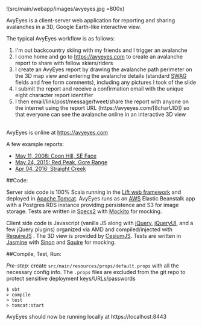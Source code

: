 !(src/main/webapp/images/avyeyes.jpg =800x)

AvyEyes is a client-server web application for reporting and sharing avalanches in a 3D, Google Earth-like interactive view. 

The typical AvyEyes workflow is as follows:

1. I'm out backcountry skiing with my friends and I trigger an avalanche
2. I come home and go to https://avyeyes.com to create an avalanche report to share with fellow skiers/riders
3. I create an AvyEyes report by drawing the avalanche path perimeter on the 3D map view and entering the avalanche details (standard [SWAG](http://www.americanavalancheassociation.org/swag/) fields and free form comments), including any pictures I took of the slide
4. I submit the report and receive a confirmation email with the unique eight character report identifier
5. I then email/link/post/message/tweet/share the report with anyone on the internet using the report URL (https<nolink>://avyeyes.com/[8charUID]) so that everyone can see the avalanche online in an interactive 3D view

<br/>AvyEyes is online at https://avyeyes.com

A few example reports:

- [May 11, 2008: Coon Hill, SE Face](https://avyeyes.com/vsik4e4n)
- [May 24, 2015: Red Peak, Gore Range](https://avyeyes.com/ktqfgc3h)
- [Apr 04, 2016: Straight Creek](https://avyeyes.com/u60ektle)

##Code:

Server side code is 100% Scala running in the [Lift web framework](https://liftweb.net/) and deployed in [Apache Tomcat](http://tomcat.apache.org/). AvyEyes runs as an [AWS](https://aws.amazon.com/) Elastic Beanstalk app with a Postgres RDS instance providing persistence and S3 for image storage. Tests are written in [Specs2](http://etorreborre.github.io/specs2/) with [Mockito](http://site.mockito.org/) for mocking.

Client side code is Javascript (vanilla JS along with [jQuery](https://jquery.com/), [jQueryUI](https://jqueryui.com/), and a few jQuery plugins) organized via AMD and compiled/injected with [RequireJS](http://requirejs.org/) . The 3D view is provided by [CesiumJS](http://cesiumjs.org/). Tests are written in [Jasmine](https://jasmine.github.io/) with [Sinon](http://sinonjs.org/) and [Squire](https://github.com/iammerrick/Squire.js/) for mocking.

##Compile, Test, Run:

*Pre-step:* create `src/main/resources/props/default.props` with all the necessary config info. The `.props` files are excluded from the git repo to protect sensitive deployment keys/URLs/passwords

```
$ sbt
> compile
> test
> tomcat:start
```

AvyEyes should now be running locally at https://localhost:8443
